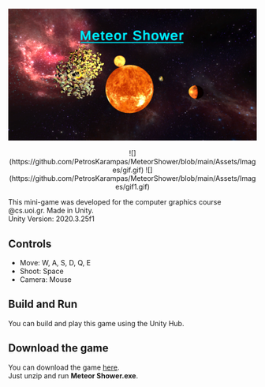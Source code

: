 ![MeteorShower](https://github.com/PetrosKarampas/MeteorShower/blob/main/Assets/Images/MeteorShower.png)
<p align="center">
![](https://github.com/PetrosKarampas/MeteorShower/blob/main/Assets/Images/gif.gif)
![](https://github.com/PetrosKarampas/MeteorShower/blob/main/Assets/Images/gif1.gif)
 </p>

This mini-game was developed for the computer graphics course @cs.uoi.gr. Made in Unity.<br />
Unity Version: 2020.3.25f1
## Controls
- Move: W, A, S, D, Q, E
- Shoot: Space
- Camera: Mouse
## Build and Run
You can build and play this game using the Unity Hub. 
## Download the game
You can download the game [here](https://github.com/PetrosKarampas/MeteorShower/releases/download/v1.0.0/MeteorShowerBuild.zip).<br />
Just unzip and run **Meteor Shower.exe**.
